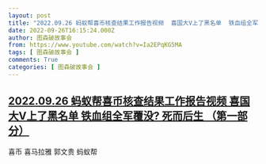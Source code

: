 ```yaml
---
layout: post
title: "2022.09.26 蚂蚁帮喜币核查结果工作报告视频  喜国大V上了黑名单  铁血组全军覆没? 死而后生 （第一部分）"
date: 2022-09-26T16:15:24.000Z
author: 图森破故事会
from: https://www.youtube.com/watch?v=Ia2EPqKG5MA
tags: [ 图森破故事会 ]
comments: True
categories: [ 图森破故事会 ]
---
```

<!--1664208924000-->
[2022.09.26 蚂蚁帮喜币核查结果工作报告视频  喜国大V上了黑名单  铁血组全军覆没? 死而后生 （第一部分）](https://www.youtube.com/watch?v=Ia2EPqKG5MA)
------

<div>
喜币 喜马拉雅 郭文贵 蚂蚁帮
</div>
